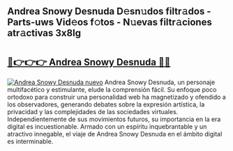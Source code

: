 ## Andrea Snowy Desnuda D𝚎sn𝚞dos filtr𝚊dos - Parts-uws Vid𝚎os f𝚘tos - N𝚞evas filtr𝚊ciones atr𝚊ctivas 3x8Ig

# <h2><a href="http://mbcr41n.tromn.icu/?c=Andrea+Snowy+Desnuda">🔗👉👉👉 Andrea Snowy Desnuda 🔗🔗</a></h2>

[![Andrea Snowy Desnuda nuevo](https://i.imgur.com/pEAQMta.gif)](http://mbcr41n.tromn.icu/?c=Andrea+Snowy+Desnuda)
Andrea Snowy Desnuda, un personaje multifacético y estimulante, elude la comprensión fácil. Su enfoque poco ortodoxo para construir una personalidad web ha magnetizado y ofendido a los observadores, generando debates sobre la expresión artística, la privacidad y las complejidades de las sociedades virtuales. Independientemente de sus movimientos futuros, su importancia en la era digital es incuestionable. Armado con un espíritu inquebrantable y un atractivo innegable, el viaje de Andrea Snowy Desnuda en el ámbito digital es interminable.
